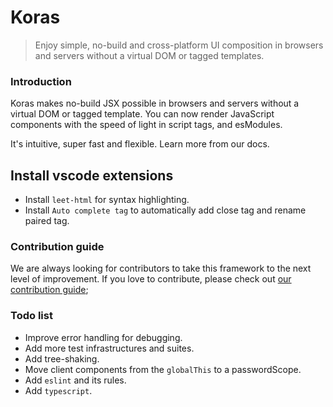 # Koras

> Enjoy simple, no-build and cross-platform UI composition in browsers and servers without a virtual DOM or tagged templates.

### Introduction

Koras makes no-build JSX possible in browsers and servers without a virtual DOM or tagged template. You can now render JavaScript components with the speed of light in script tags, and esModules.

It's intuitive, super fast and flexible. Learn more from our docs.

## Install vscode extensions

- Install `leet-html` for syntax highlighting.
- Install `Auto complete tag` to automatically add close tag and rename paired tag.

### Contribution guide

We are always looking for contributors to take this framework to the next level of improvement. If you love to contribute, please check out [our contribution guide](/CONTRIBUTING.md);

### Todo list

- Improve error handling for debugging.
- Add more test infrastructures and suites.
- Add tree-shaking.
- Move client components from the `globalThis` to a passwordScope.
- Add `eslint` and its rules.
- Add `typescript`.
